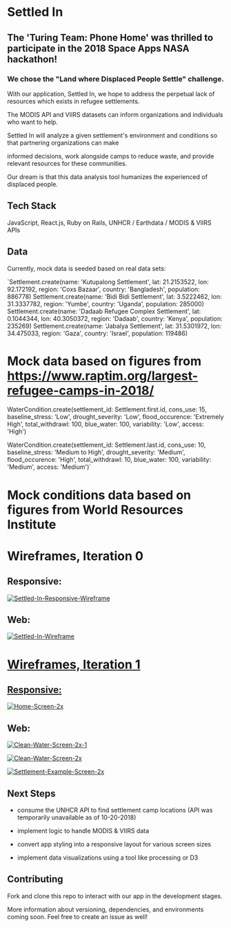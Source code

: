 # Settled In

## The 'Turing Team: Phone Home' was thrilled to participate in the 2018 Space Apps NASA hackathon! 

### We chose the "Land where Displaced People Settle" challenge.

With our application, Settled In, we hope to address the perpetual lack of resources which exists in refugee settlements.

The MODIS API and VIIRS datasets can inform organizations and individuals who want to help.

Settled In will analyze a given settlement's environment and conditions so that partnering organizations can make

informed decisions, work alongside camps to reduce waste, and provide relevant resources for these communities.

Our dream is that this data analysis tool humanizes the experienced of displaced people.

## Tech Stack

JavaScript, React.js, Ruby on Rails, UNHCR / Earthdata / MODIS & VIIRS APIs

## Data

Currently, mock data is seeded based on real data sets:

 `Settlement.create(name: 'Kutupalong Settlement', lat: 21.2153522, lon: 92.172192, region: 'Coxs Bazaar', country: 'Bangladesh', population: 886778)
Settlement.create(name: 'Bidi Bidi Settlement', lat: 3.5222462, lon: 31.3337782, region: 'Yumbe', country: 'Uganda', population: 285000)
Settlement.create(name: 'Dadaab Refugee Complex Settlement', lat: 0.1044344, lon: 40.3050372, region: 'Dadaab', country: 'Kenya', population: 235269)
Settlement.create(name: 'Jabalya Settlement', lat: 31.5301972, lon: 34.475033, region: 'Gaza', country: 'Israel', population: 119486)

# Mock data based on figures from https://www.raptim.org/largest-refugee-camps-in-2018/

WaterCondition.create(settlement_id: Settlement.first.id, 
                      cons_use: 15, baseline_stress: 'Low', 
                      drought_severity: 'Low', flood_occurence: 'Extremely High', 
                      total_withdrawl: 100, blue_water: 100, 
                      variability: 'Low', access: 'High')

WaterCondition.create(settlement_id: Settlement.last.id,
                      cons_use: 10, baseline_stress: 'Medium to High',
                      drought_severity: 'Medium', flood_occurence: 'High',
                      total_withdrawl: 10, blue_water: 100,
                      variability: 'Medium', access: 'Medium')`

# Mock conditions data based on figures from World Resources Institute

# Wireframes, Iteration 0

## Responsive:

<a href="https://ibb.co/nJdk8A"><img src="https://preview.ibb.co/ivH1gV/Settled-In-Responsive-Wireframe.png" alt="Settled-In-Responsive-Wireframe" border="0"></a>

## Web:

<a href="https://ibb.co/h0VyTA"><img src="https://preview.ibb.co/fLBSMV/Settled-In-Wireframe.png" alt="Settled-In-Wireframe" border="0"><br />
  

# Wireframes, Iteration 1

## Responsive:


<a href="https://ibb.co/dYGa5q"><img src="https://preview.ibb.co/jqc4yA/Home-Screen-2x.png" alt="Home-Screen-2x" border="0"></a>



## Web:


<a href="https://ibb.co/mjpv5q"><img src="https://preview.ibb.co/c7qPyA/Clean-Water-Screen-2x-1.png" alt="Clean-Water-Screen-2x-1" border="0"></a>


<a href="https://ibb.co/bBH4yA"><img src="https://preview.ibb.co/haMWdA/Clean-Water-Screen-2x.png" alt="Clean-Water-Screen-2x" border="0"></a>


<a href="https://ibb.co/fcbWdA"><img src="https://preview.ibb.co/fWcF5q/Settlement-Example-Screen-2x.png" alt="Settlement-Example-Screen-2x" border="0"></a>


## Next Steps

* consume the UNHCR API to find settlement camp locations (API was temporarily unavailable as of 10-20-2018)

* implement logic to handle MODIS & VIIRS data

* convert app styling into a responsive layout for various screen sizes

* implement data visualizations using a tool like processing or D3

## Contributing

Fork and clone this repo to interact with our app in the development stages.

More information about versioning, dependencies, and environments coming soon. Feel free to create an issue as well!
